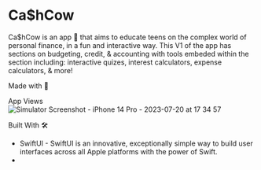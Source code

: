 # Ca$hCow

Ca$hCow is an app 📱 that aims to educate teens on the complex world of personal finance, in a fun and interactive way. This V1 of the app has sections on budgeting, credit, & accounting with tools embeded within the section including: interactive quizes, interest calculators, expense calculators, & more!

Made with 🤍 

App Views
![Simulator Screenshot - iPhone 14 Pro - 2023-07-20 at 17 34 57](https://github.com/Anushka-Punukollu/CashCow/assets/121831894/b9c9cb6c-4ff2-4f5b-9e7c-f0db78466d53)


Built With 🛠
* SwiftUI - SwiftUI is an innovative, exceptionally simple way to build user interfaces across all Apple platforms with the power of Swift.
* 
